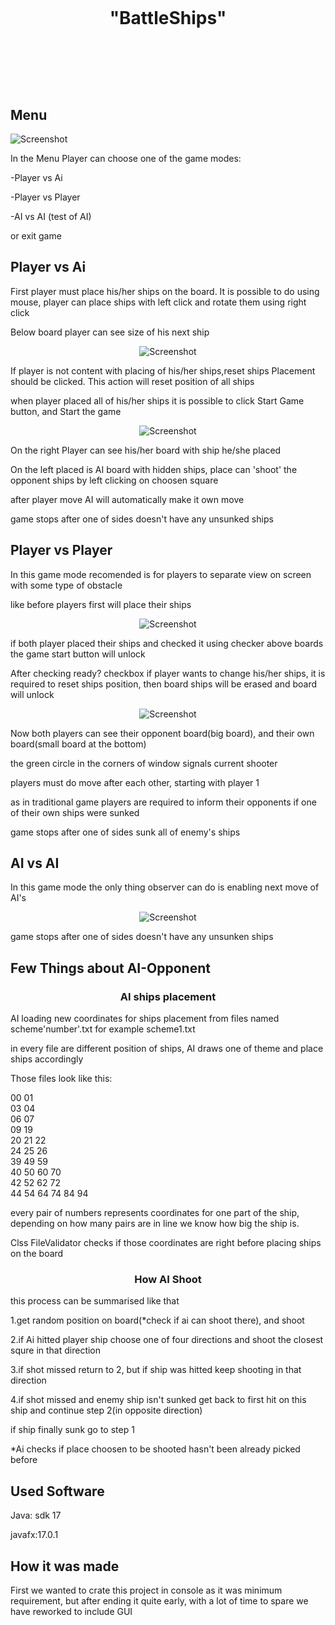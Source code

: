 <h1 align="center">
<br>
<p align="center">
"BattleShips"
</p>
<br>
<br>
</h1>

<p >

## Menu
<img src="images/Menu.png" alt="Screenshot">
 <p>In the Menu Player can choose one of the game modes:</p>
   <p> -Player vs Ai</p>
   <p> -Player vs Player</p>
   <p> -AI vs AI (test of AI)</p>
 <p>or exit game</p>

## Player vs Ai
<p>First player must place his/her ships on the board. It is possible to do using mouse, player can place ships with left click and rotate them using right click</p>
<p>Below board player can see size of his next ship</p>
<p align="center">
    <img src="images/plshipsPVA.png" alt="Screenshot">
</p>
<p>If player is not content with placing of his/her ships,reset ships Placement should be clicked. This action will reset position of all ships </p>
<p>when player placed all of his/her ships it is possible to click Start Game button, and Start the game </p>
<p align="center">
    <img src="images/battlePVA.png" alt="Screenshot">
</p>
<p>On the right Player can see his/her board with ship he/she placed</p>
<p>On the left placed is AI board with hidden ships, place can 'shoot' the opponent ships by left clicking on choosen square</p>
<p>after player move AI will automatically make it own move</p>
<p>game stops after one of sides doesn't have any unsunked ships</p>

## Player vs Player
<p>In this game mode recomended is for players to separate view on screen with some type of obstacle</p>
 <p>like before players first will place their ships </p>
<p align="center">
    <img src="images/plShipPVP.png" alt="Screenshot">
</p>
<p>if both player placed their ships and checked it using checker above boards the game start button will unlock</p>
<p>After checking ready? checkbox if player wants to change his/her ships, it is required to reset ships position, then board ships will be erased and board will unlock</p>
<p align="center">
    <img src="images/battlePVP.png" alt="Screenshot">
</p>
<p>Now both players can see their opponent board(big board), and their own board(small board at the bottom) </p>
<p> the green circle in the corners of window signals current shooter</p>
<p>players must do move after each other, starting with player 1</p>
<p>as in traditional game players are required to inform their opponents if one of their own ships were sunked</p>
<p>game stops after one of sides sunk all of enemy's ships</p>

## AI vs AI

<p>In this game mode the only thing observer can do is enabling next move of AI's</p>
<p align="center">
    <img src="images/AIBattle.png" alt="Screenshot">
</p>

<p>game stops after one of sides doesn't have any unsunken ships</p>

## Few Things about AI-Opponent

<h3 align="center">
    AI ships placement
</h3>
<p>AI loading new coordinates for ships placement from files named scheme'number'.txt for example scheme1.txt</p>
<p>in every file are different position of ships, AI draws one of theme and place ships accordingly</p>
<p>Those files look like this:</p>
00 01 <br>
03 04<br>
06 07<br>
09 19<br>
20 21 22<br>
24 25 26<br>
39 49 59<br>
40 50 60 70<br>
42 52 62 72<br>
44 54 64 74 84 94<br>
<p>every pair of numbers represents coordinates for one part of the ship, depending on how many pairs are in line we know how big the ship is. </p>
<p>Clss FileValidator checks if those coordinates are right before placing ships on the board</p>
<h3 align="center">
    How AI Shoot
</h3>
<p>this process can be summarised like that </p>
<p>1.get random position on board(*check if ai can shoot there), and shoot </p>
<p>2.if Ai hitted player ship choose one of four directions and shoot the closest squre in that direction </p>
<p>3.if shot missed return to 2, but if ship was hitted keep shooting in that direction</p>
<p>4.if shot missed and enemy ship isn't sunked get back to first hit on this ship and continue step 2(in opposite direction)</p>
<p>if ship finally sunk go to step 1</p>
<p>*Ai checks if place choosen to be shooted hasn't been already picked before</p>

## Used Software
<p>Java: sdk 17</p>
<p>javafx:17.0.1</p>

## How it was made
<p>First we wanted to crate this project in console as it was minimum requirement, but after ending it quite early, with a lot of time to spare we have reworked to include GUI</p>
